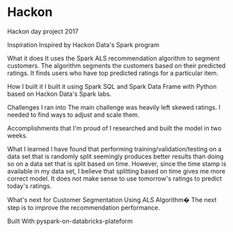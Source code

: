 # Hackon
Hackon day project 2017

Inspiration
Inspired by Hackon Data's Spark program

What it does
It uses the Spark ALS recommendation algorithm to segment customers. The algorithm segments the customers based on their predicted ratings. It finds users who have top predicted ratings for a particular item.

How I built it
I built it using Spark SQL and Spark Data Frame with Python based on Hackon Data's Spark labs.

Challenges I ran into
The main challenge was heavily left skewed ratings. I needed to find ways to adjust and scale them.

Accomplishments that I'm proud of
I researched and built the model in two weeks.

What I learned
I have found that performing training/validation/testing on a data set that is randomly split seemingly produces better results than doing so on a data set that is split based on time. However, since the time stamp is available in my data set, I believe that splitting based on time gives me more correct model. It does not make sense to use tomorrow's ratings to predict today's ratings.

What's next for Customer Segmentation Using ALS Algorithm�
The next step is to improve the recommendation performance.

Built With
pyspark-on-databricks-plateform
